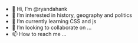 - 👋 Hi, I’m @ryandahank
- 👀 I’m interested in history, geography and politics 
- 🌱 I’m currently learning CSS and js
- 💞️ I’m looking to collaborate on ...
- 📫 How to reach me ...

<!---
ryandahan/ryandahan is a ✨ special ✨ repository because its `README.md` (this file) appears on your GitHub profile.
You can click the Preview link to take a look at your changes.
--->
